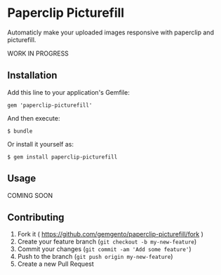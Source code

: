 # Paperclip Picturefill

Automaticly make your uploaded images responsive with paperclip and
picturefill.

WORK IN PROGRESS

## Installation

Add this line to your application's Gemfile:

    gem 'paperclip-picturefill'

And then execute:

    $ bundle

Or install it yourself as:

    $ gem install paperclip-picturefill

## Usage

COMING SOON

## Contributing

1. Fork it ( https://github.com/gemgento/paperclip-picturefill/fork )
2. Create your feature branch (`git checkout -b my-new-feature`)
3. Commit your changes (`git commit -am 'Add some feature'`)
4. Push to the branch (`git push origin my-new-feature`)
5. Create a new Pull Request
